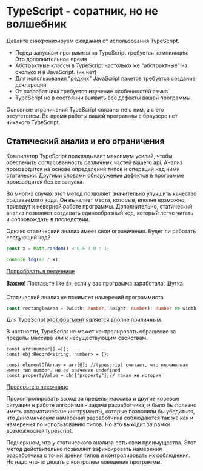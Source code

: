 # TypeScript - соратник, но не волшебник

Давайте синхронизируем ожидания от использования TypeScript.

* Перед запуском программы на TypeScript требуется компиляция. Это дополнительное время
* Абстрактные классы в TypeScript настолько же "абстрактные" на сколько и в JavaScript. (их нет)
* Для использования "редких" JavaScript пакетов требуется создание декларации.
* От разработчика требуется изучение особенностей языка
* TypeScript не в состоянии выявить все дефекты вашей программы.

Основные ограничения TypeScript связаны не с ним, а с его отсутствием. Во время работы вашей программы в браузере нет никакого TypeScript.

## Статический анализ и его ограничения

Компилятор TypeScript прикладывает максимум усилий, чтобы обеспечить согласованность различных частей вашего api. Анализ производится на основе определений типов и операций над ними статически. Другими словами обнаружение дефектов в программе производится без ее запуска.

Во многих случах этот метод позволяет значительно улучшить качество создаваемого кода. Он выявляет места, которые, вполне возможно, приведут к неверной работе программы. Дополнительно, статический анализ позволяет создавать единообразный код, который легче читать и сопровождать в последствии.

Однако статический анализ имеет свои ограничения. Будет ли работать следующий код?

```typescript
const x = Math.random() < 0.5 ? 0 : 1;

console.log(42 / x);
```

[Попробовать в песочнице](https://www.typescriptlang.org/play?ssl=3&ssc=21&pln=1&pc=1#code/MYewdgzgLgBAHjAvDAsgQygCwHQCc1gAmIAtgBQCUMAPDAAzYCsMA-PTAFwwCMA3AFD9QkEABsAptlEgA5mQAsAJhgB6eBV5A)

**Важно!** Поставьте like 👍, если у вас программа заработала. Шутка.

Статический анализ не понимает намерений программиста.

```typescript
const rectangleArea = (width: number, height: number): number => width + height;
```

Для TypeScript [этот фрагмент](https://www.typescriptlang.org/play?#code/MYewdgzgLgBATgU2FAhmA5gGwQQUSmAXhgAoB3ASwBMoALALhjAFcBbAIwTgBoZaEK6WlEYsOXAJSi2nOEQB8MSjVowA1HwFCoAbiA) является вполне приличным.

В частности, TypeScript не может контролировать обращение за пределы массива или к несуществующим свойствам.

```tsx
const arr:number[] =[];
const obj:Record<string, number> = {};

const elementOfArray = arr[0]; //typescript считает, что переменная имеет тип number, но ее значение undefined
const propertyValue = obj["property"];// такая же история
```

[Проверьте в песочнице](https://www.typescriptlang.org/play?ssl=5&ssc=58&pln=1&pc=1#code/MYewdgzgLgBAhgJwQLjAVwLYCMCmCDaAujALxEDcAUKJLCFgFbIBKOoCAJgDzQICWYAOYAaGOmx4AfKRgBvAL5Vq4aDBwAbHBhxgoAeQBmAQSRwAnjMQEADIXIwA9A6hmADjgjB+r2IEEQQOIggBwggEIggAwggKwgwaL+wYB8IDCA-CDhgAIg4YA8IOGAvCCZoYDyIDCBGZEwwYEJYpi4CKKZ8eHhMIDsIDn+WYENaGAcOAYCOBzKtDCuCCDuCC4AanDqaDgy9Az4AEQjY3guy3ZOJaGAXCB5MIBsIA2BvnHJgblAA)

Проконтролировать выход за пределы массива и другие краевые ситуации в работе алгоритма - задача разработчика, и было бы полезно иметь автоматические инструменты, которые позволили бы убедиться, что *динамические* намерения разработчика соблюдаются так же как и намерения по использованию типов. Но это выходит за рамки возможностей typescript.

Подчеркнем, что у статического анализа есть свои преимущества. Этот метод действительно позволяет зафиксировать намерения разработчика с точки зрения типов и контролировать их соблюдения. Но надо что-то делать с контролем поведения программы.
